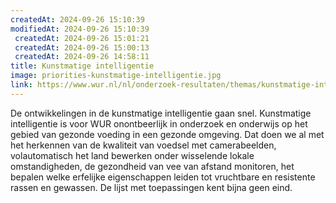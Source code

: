 ```yaml
---
createdAt: 2024-09-26 15:10:39
modifiedAt: 2024-09-26 15:10:39
 createdAt: 2024-09-26 15:01:21
 createdAt: 2024-09-26 15:00:13
 createdAt: 2024-09-26 14:58:11
title: Kunstmatige intelligentie
image: priorities-kunstmatige-intelligentie.jpg
link: https://www.wur.nl/nl/onderzoek-resultaten/themas/kunstmatige-intelligentie.htm
---
```


De ontwikkelingen in de kunstmatige intelligentie gaan snel. Kunstmatige intelligentie is voor WUR onontbeerlijk in onderzoek en onderwijs op het gebied van gezonde voeding in een gezonde omgeving. Dat doen we al met het herkennen van de kwaliteit van voedsel met camerabeelden, volautomatisch het land bewerken onder wisselende lokale omstandigheden, de gezondheid van vee van afstand monitoren, het bepalen welke erfelijke eigenschappen leiden tot vruchtbare en resistente rassen en gewassen. De lijst met toepassingen kent bijna geen eind.

